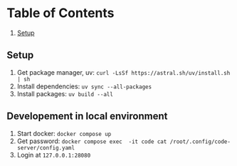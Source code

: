 # Table of Contents

1. [Setup](#setup)

## Setup

1. Get package manager, uv: `curl -LsSf https://astral.sh/uv/install.sh | sh`
2. Install dependencies: `uv sync --all-packages`
3. Install packages: `uv build --all`

## Developement in local environment

1. Start docker: `docker compose up`
2. Get password: `docker compose exec  -it code cat /root/.config/code-server/config.yaml`
3. Login at `127.0.0.1:28080`
